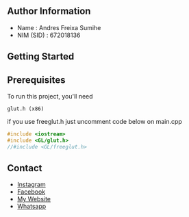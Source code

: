 ## Author Information
* Name       : Andres Freixa Sumihe 
* NIM (SID)  : 672018136

## Getting Started



## Prerequisites
To run this project, you'll need
```
glut.h (x86)
```
if you use freeglut.h just uncomment code below on main.cpp
```c++
#include <iostream>
#include <GL/glut.h>
//#include <GL/freeglut.h>
```
## Contact
* [Instagram](https://Instagram.com/andres_sumihe)
* [Facebook](https://Facebook.com/andres.sumihe.1)
* [My Website](https://codemaster.my.id)
* [Whatsapp](https://https://api.whatsapp.com/send?phone=6285145814955)